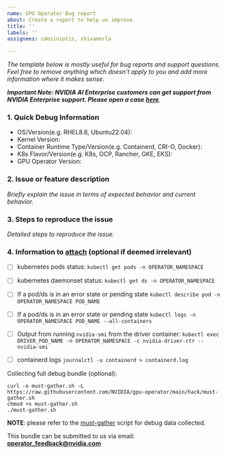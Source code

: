 ```yaml
---
name: GPU Operator Bug report
about: Create a report to help us improve
title: ''
labels: ''
assignees: cdesiniotis, shivamerla

---
```


_The template below is mostly useful for bug reports and support questions. Feel free to remove anything which doesn't apply to you and add more information where it makes sense._

_**Important Note:  NVIDIA AI Enterprise customers can get support from NVIDIA Enterprise support. Please open a case [here](https://enterprise-support.nvidia.com/s/create-case)**._


### 1. Quick Debug Information
* OS/Version(e.g. RHEL8.6, Ubuntu22.04):
* Kernel Version:
* Container Runtime Type/Version(e.g. Containerd, CRI-O, Docker):
* K8s Flavor/Version(e.g. K8s, OCP, Rancher, GKE, EKS):
* GPU Operator Version:


### 2. Issue or feature description
_Briefly explain the issue in terms of expected behavior and current behavior._

### 3. Steps to reproduce the issue
_Detailed steps to reproduce the issue._

### 4. Information to [attach](https://help.github.com/articles/file-attachments-on-issues-and-pull-requests/) (optional if deemed irrelevant)

 - [ ] kubernetes pods status: `kubectl get pods -n OPERATOR_NAMESPACE`
 - [ ] kubernetes daemonset status: `kubectl get ds -n OPERATOR_NAMESPACE`
 - [ ] If a pod/ds is in an error state or pending state `kubectl describe pod -n OPERATOR_NAMESPACE POD_NAME`
 - [ ] If a pod/ds is in an error state or pending state `kubectl logs -n OPERATOR_NAMESPACE POD_NAME --all-containers`
 - [ ] Output from running `nvidia-smi` from the driver container: `kubectl exec DRIVER_POD_NAME -n OPERATOR_NAMESPACE -c nvidia-driver-ctr -- nvidia-smi`
 - [ ] containerd logs `journalctl -u containerd > containerd.log`


Collecting full debug bundle (optional):

```
curl -o must-gather.sh -L https://raw.githubusercontent.com/NVIDIA/gpu-operator/main/hack/must-gather.sh
chmod +x must-gather.sh
./must-gather.sh
```
**NOTE**: please refer to the [must-gather](https://raw.githubusercontent.com/NVIDIA/gpu-operator/main/hack/must-gather.sh) script for debug data collected.

This bundle can be submitted to us via email: **operator_feedback@nvidia.com**
